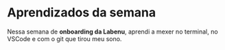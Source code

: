 # Aprendizados da semana 
Nessa semana de **onboarding da Labenu**, aprendi a mexer no terminal, 
no VSCode e com o git que tirou meu sono.
